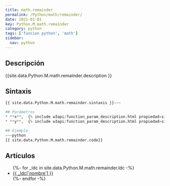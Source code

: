 ```yaml
---
title: math.remainder
permalink: /Python/math/remainder/
date: 2021-01-01
key: Python.M.math.remainder
category: python
tags: ['funcion python', 'math']
sidebar: 
  nav: python
---
```


## Descripción
{{site.data.Python.M.math.remainder.description }}

## Sintaxis
~~~python
{{ site.data.Python.M.math.remainder.sintaxis }}~~~

## Parámetros
* **x**,  {% include w3api/function_param_description.html propiedad=site.data.Python.M.math.remainder valor="x" %}
* **y**,  {% include w3api/function_param_description.html propiedad=site.data.Python.M.math.remainder valor="y" %}

## Ejemplo
~~~python
{{ site.data.Python.M.math.remainder.code}}
~~~

## Artículos
<ul>
{%- for _ldc in site.data.Python.M.math.remainder.ldc -%}
   <li>
       <a href="{{_ldc['url'] }}">{{ _ldc['nombre'] }}</a>
   </li>
{%- endfor -%}
</ul>

